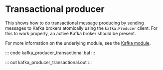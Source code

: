 # Transactional producer

This shows how to do transactional message producing by sending messages to Kafka brokers atomically using the `kafka:Producer` client. For this to work properly, an active Kafka broker should be present.

For more information on the underlying module, see the [Kafka module](https://lib.ballerina.io/ballerinax/kafka/latest).

::: code kafka_producer_transactional.bal :::

::: out kafka_producer_transactional.out :::